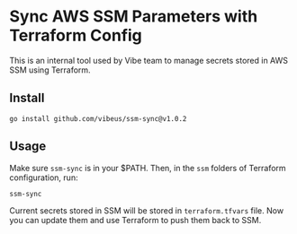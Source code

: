 # Sync AWS SSM Parameters with Terraform Config

This is an internal tool used by Vibe team to manage secrets stored in AWS SSM using Terraform.

## Install

```shell
go install github.com/vibeus/ssm-sync@v1.0.2
```

## Usage

Make sure `ssm-sync` is in your $PATH.  Then, in the `ssm` folders of Terraform configuration, run:

```shell
ssm-sync
```

Current secrets stored in SSM will be stored in `terraform.tfvars` file. Now you can update them
and use Terraform to push them back to SSM.
